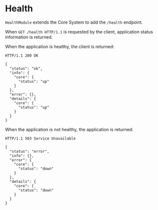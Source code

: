 # Health

`HealthModule` extends the Core System to add the `/health` endpoint.

When `GET /health HTTP/1.1` is requested by the client, application status
information is returned.

When the application is healthy, the client is returned:

```
HTTP/1.1 200 OK

{
  "status": "ok",
  "info": {
    "core": {
      "status": "up"
    }
  },
  "error": {},
  "details": {
    "core": {
      "status": "up"
    } 
  }
}
```

When the application is not healthy, the application is returned:

```
HTTP/1.1 503 Service Unavailable

{
  "status": "error",
  "info": {},
  "error": {
    "core": {
      "status": "down"
    }
  },
  "details": {
    "core": {
      "status": "down"
    } 
  }
}
```
